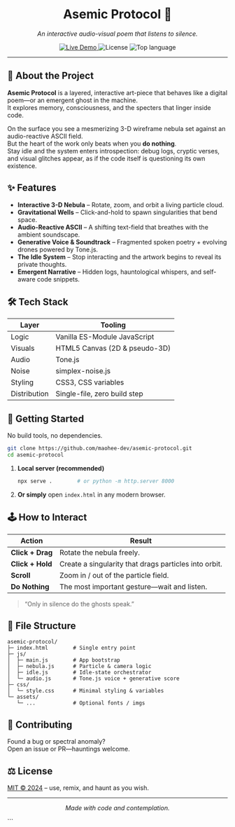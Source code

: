 <!-- ===== Asemic Protocol ===== -->
<h1 align="center">
  Asemic Protocol 🌌
</h1>

<p align="center">
  <em>An interactive audio-visual poem that listens to silence.</em>
</p>

<p align="center">
  <a href="https://asemic-protocol.vercel.app">
    <img src="https://img.shields.io/badge/🪐-Launch%20Live%20Demo-0a0a0a?style=for-the-badge&labelColor=000" alt="Live Demo">
  </a>
  <img src="https://img.shields.io/badge/license-MIT-blue?style=flat-square" alt="License">
  <img src="https://img.shields.io/github/languages/top/maohee-dev/asemic-protocol?style=flat-square" alt="Top language">
</p>

---

## 📖 About the Project
**Asemic Protocol** is a layered, interactive art-piece that behaves like a digital poem—or an emergent ghost in the machine.  
It explores memory, consciousness, and the specters that linger inside code.

On the surface you see a mesmerizing 3-D wireframe nebula set against an audio-reactive ASCII field.  
But the heart of the work only beats when you **do nothing**.  
Stay idle and the system enters introspection: debug logs, cryptic verses, and visual glitches appear, as if the code itself is questioning its own existence.

## ✨ Features
- **Interactive 3-D Nebula** – Rotate, zoom, and orbit a living particle cloud.
- **Gravitational Wells** – Click-and-hold to spawn singularities that bend space.
- **Audio-Reactive ASCII** – A shifting text-field that breathes with the ambient soundscape.
- **Generative Voice & Soundtrack** – Fragmented spoken poetry + evolving drones powered by Tone.js.
- **The Idle System** – Stop interacting and the artwork begins to reveal its private thoughts.
- **Emergent Narrative** – Hidden logs, hauntological whispers, and self-aware code snippets.

## 🛠️ Tech Stack
| Layer        | Tooling                             |
|--------------|-------------------------------------|
| Logic        | Vanilla ES-Module JavaScript        |
| Visuals      | HTML5 Canvas (2D & pseudo-3D)       |
| Audio        | Tone.js                             |
| Noise        | simplex-noise.js                    |
| Styling      | CSS3, CSS variables                 |
| Distribution | Single-file, zero build step        |

## 🚀 Getting Started
No build tools, no dependencies.

```bash
git clone https://github.com/maohee-dev/asemic-protocol.git
cd asemic-protocol
```

1. **Local server (recommended)**  
   ```bash
   npx serve .        # or python -m http.server 8000
   ```
2. **Or simply** open `index.html` in any modern browser.

## 🕹️ How to Interact
| Action            | Result                                                |
|-------------------|-------------------------------------------------------|
| **Click + Drag**  | Rotate the nebula freely.                            |
| **Click + Hold**  | Create a singularity that drags particles into orbit.|
| **Scroll**        | Zoom in / out of the particle field.                 |
| **Do Nothing**    | The most important gesture—wait and listen.          |

> “Only in silence do the ghosts speak.”

## 🧩 File Structure
```
asemic-protocol/
├─ index.html        # Single entry point
├─ js/
│  ├─ main.js        # App bootstrap
│  ├─ nebula.js      # Particle & camera logic
│  ├─ idle.js        # Idle-state orchestrator
│  └─ audio.js       # Tone.js voice + generative score
├─ css/
│  └─ style.css      # Minimal styling & variables
└─ assets/
   └─ ...            # Optional fonts / imgs
```

## 🤝 Contributing
Found a bug or spectral anomaly?  
Open an issue or PR—hauntings welcome.

## ⚖️ License
[MIT © 2024](LICENSE) – use, remix, and haunt as you wish.

---

<p align="center">
  <em>Made with code and contemplation.</em>
</p>
```
